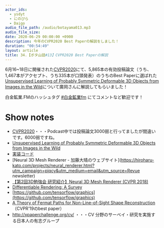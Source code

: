 ```yaml
---
actor_ids:
  - ysdyt
  - にのぴら
  - Daigo
audio_file_path: /audio/botayama013.mp3
audio_file_size: 
date: 2020-06-29 00:00:00 +0900
description: 今年のCVPR2020 Best Paperの解説をしました！
duration: "00:54:49"
layout: article
title: 34.【ボタ山話#13】CVPR2020 Best Paperの解説
---
```

6月16~18日に開催された[CVPR2020](http://cvpr2020.thecvf.com/)にて、5,865本の有効投稿論文（うち、1,467本がアクセプト、うち335本が口頭発表）のうちのBest Paperに選ばれた[Unsupervised Learning of Probably Symmetric Deformable 3D Objects from Images in the Wild](https://arxiv.org/abs/1911.11130)について廣岡さんに解説してもらいました！

白金鉱業.FMのハッシュタグ [#白金鉱業fm](https://twitter.com/search?q=%23%E7%99%BD%E9%87%91%E9%89%B1%E6%A5%ADfm&src=typed_query) にてコメントなど歓迎です！

# Show notes
- [CVPR2020](http://cvpr2020.thecvf.com/)・・・Podcast中では投稿論文3000弱と行ってましたが間違いです。6000弱ですね。
- [Unsupervised Learning of Probably Symmetric Deformable 3D Objects from Images in the Wild](https://arxiv.org/abs/1911.11130)
- [実装コード](https://github.com/elliottwu/unsup3d)
- [Neural 3D Mesh Renderer - 加藤大晴のウェブサイト](https://hiroharu-kato.com/projects/neural_renderer.html?utm_campaign=piqcy&utm_medium=email&utm_source=Revue newsletter)
- [【第2回3D勉強会 研究紹介】Neural 3D Mesh Renderer (CVPR 2018)](https://www.slideshare.net/100001653434308/23d-neural-3d-mesh-renderer-cvpr-2018)
- [Differentiable Rendering: A Survey](https://arxiv.org/abs/2006.12057)
- [https://github.com/tensorflow/graphics](https://github.com/tensorflow/graphics) 
- [A Theory of Fermat Paths for Non-Line-of-Sight Shape Reconstruction](https://www.slideshare.net/hajimemihara/cvpr2019-a-theory-of-fermat-paths-for-nonlineofsight-shape-reconstruction)（CVPR’19のbest paper）
- http://xpaperchallenge.org/cv/ ・・・CV 分野のサーベイ・研究を実施する日本人の有志グループ

